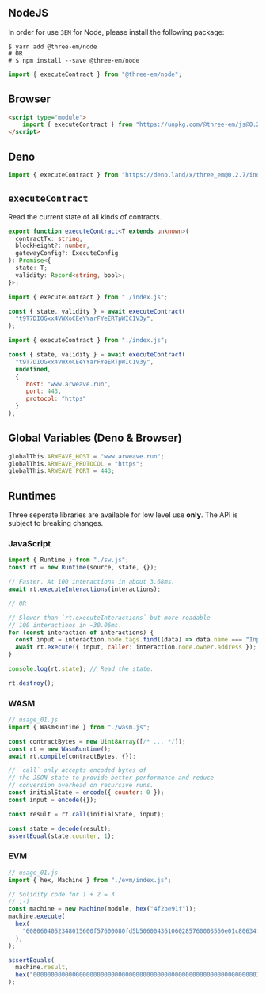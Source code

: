 ## NodeJS

In order for use `3EM` for Node, please install the following package:

```shell
$ yarn add @three-em/node
# OR
# $ npm install --save @three-em/node
```

```javascript
import { executeContract } from "@three-em/node";
```

## Browser

```html
<script type="module">
    import { executeContract } from "https://unpkg.com/@three-em/js@0.2.7/index.js";
</script>
```

## Deno

```typescript
import { executeContract } from "https://deno.land/x/three_em@0.2.7/index.js";
```

## `executeContract`

Read the current state of all kinds of contracts.

```typescript
export function executeContract<T extends unknown>(
  contractTx: string,
  blockHeight?: number,
  gatewayConfig?: ExecuteConfig
): Promise<{
  state: T;
  validity: Record<string, bool>;
}>;
```

```javascript
import { executeContract } from "./index.js";

const { state, validity } = await executeContract(
  "t9T7DIOGxx4VWXoCEeYYarFYeERTpWIC1V3y",
);
```

```javascript
import { executeContract } from "./index.js";

const { state, validity } = await executeContract(
  "t9T7DIOGxx4VWXoCEeYYarFYeERTpWIC1V3y",
  undefined, 
  {
     host: "www.arweave.run",
     port: 443,
     protocol: "https" 
  }  
);
```

## Global Variables (Deno & Browser)
```javascript
globalThis.ARWEAVE_HOST = "www.arweave.run";
globalThis.ARWEAVE_PROTOCOL = "https";
globalThis.ARWEAVE_PORT = 443;
```

## Runtimes

Three seperate libraries are available for low level use **only**. The API is
subject to breaking changes.

### JavaScript

```javascript
import { Runtime } from "./sw.js";
const rt = new Runtime(source, state, {});

// Faster. At 100 interactions in about 3.68ms.
await rt.executeInteractions(interactions);

// OR

// Slower than `rt.executeInteractions` but more readable
// 100 interactions in ~30.06ms.
for (const interaction of interactions) {
  const input = interaction.node.tags.find((data) => data.name === "Input");
  await rt.execute({ input, caller: interaction.node.owner.address });
}

console.log(rt.state); // Read the state.

rt.destroy();
```

### WASM

```javascript
// usage_01.js
import { WasmRuntime } from "./wasm.js";

const contractBytes = new Uint8Array([/* ... */]);
const rt = new WasmRuntime();
await rt.compile(contractBytes, {});

// `call` only accepts encoded bytes of
// the JSON state to provide better performance and reduce
// conversion overhead on recursive runs.
const initialState = encode({ counter: 0 });
const input = encode({});

const result = rt.call(initialState, input);

const state = decode(result);
assertEqual(state.counter, 1);
```

### EVM

```javascript
// usage_01.js
import { hex, Machine } from "./evm/index.js";

// Solidity code for 1 + 2 = 3
// :-)
const machine = new Machine(module, hex("4f2be91f"));
machine.execute(
  hex(
    "6080604052348015600f57600080fd5b506004361060285760003560e01c80634f2be91f14602d575b600080fd5b60336047565b604051603e91906067565b60405180910390f35b60006003905090565b6000819050919050565b6061816050565b82525050565b6000602082019050607a6000830184605a565b9291505056fea26469706673582212200047574855cc88b41f29d7879f8126fe8da6f03c5f30c66c8e1290510af5253964736f6c634300080a0033",
  ),
);

assertEquals(
  machine.result,
  hex("0000000000000000000000000000000000000000000000000000000000000003"),
);
```

